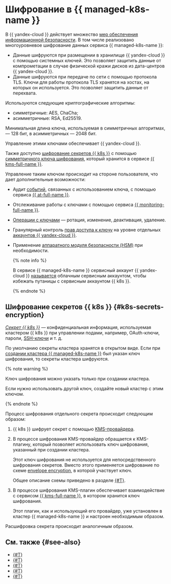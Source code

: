 # Шифрование в {{ managed-k8s-name }}

В {{ yandex-cloud }} действует множество [мер обеспечения информационной безопасности](../../security/standarts.md). В том числе реализовано многоуровневое шифрование данных сервиса {{ managed-k8s-name }}:

* Данные шифруются при размещении в хранилище {{ yandex-cloud }} с помощью системных ключей. Это позволяет защитить данные от компрометации в случае физической кражи дисков из дата-центров {{ yandex-cloud }}.
* Данные шифруются при передаче по сети с помощью протокола TLS. Ключи для работы протокола TLS хранятся на хостах, на которых он используется. Это позволяет защитить данные от перехвата.

Используются следующие криптографические алгоритмы:
* симметричные: AES, ChaCha;
* асимметричные: RSA, Ed25519.

Минимальная длина ключа, используемая в симметричных алгоритмах, — 128 бит, в асимметричных — 2048 бит.

Управление этими ключами обеспечивает {{ yandex-cloud }}.

Также доступно [шифрование секретов {{ k8s }}](#k8s-secrets-encryption) с помощью [симметричного ключа шифрования](../../kms/concepts/key.md), который хранится в сервисе [{{ kms-full-name }}](../../kms/concepts/index.md).

Управление таким ключом происходит на стороне пользователя, что дает дополнительные возможности:

* Аудит [событий](../../kms/at-ref.md), связанных с использованием ключа, с помощью сервиса [{{ at-full-name }}](../../audit-trails/).
* Отслеживание работы с ключами с помощью сервиса [{{ monitoring-full-name }}](../../monitoring/).
* [Операции с ключами](../../kms/operations/index.md#symmetric-encryption) — ротация, изменение, деактивация, удаление.
* Гранулярный контроль [прав доступа к ключу](../../kms/security/index.md) на уровне отдельных [аккаунтов {{ yandex-cloud }}](../../iam/concepts/users/accounts.md).
* Применение [аппаратного модуля безопасности (HSM)](../../kms/concepts/hsm.md) при необходимости.

    {% note info %}

    В сервисе {{ managed-k8s-name }} сервисный аккаунт {{ yandex-cloud }} [называется](./index.md#service-accounts) облачным сервисным аккаунтом, чтобы избежать путаницы с сервисным аккаунтом {{ k8s }}.

    {% endnote %}

## Шифрование секретов {{ k8s }} {#k8s-secrets-encryption}

[_Секрет {{ k8s }}_](https://kubernetes.io/docs/concepts/configuration/secret/) — конфиденциальная информация, используемая кластером {{ k8s }} при управлении подами, например, OAuth-ключи, пароли, [SSH-ключи](../../glossary/ssh-keygen.md) и т. д.

По умолчанию секреты кластера хранятся в открытом виде. Если при [создании кластера {{ managed-k8s-name }}](../operations/kubernetes-cluster/kubernetes-cluster-create.md) был указан ключ шифрования, то секреты кластера шифруются.

{% note warning %}

Ключ шифрования можно указать только при создании кластера.

Если нужно использовать другой ключ, создайте новый кластер с этим ключом.

{% endnote %}

Процесс шифрования отдельного секрета происходит следующим образом:

1. {{ k8s }} шифрует секрет с помощью [KMS-провайдера](https://kubernetes.io/docs/tasks/administer-cluster/kms-provider/).

1. В процессе шифрования KMS-провайдер обращается к KMS-плагину, который позволяет использовать ключ шифрования, указанный при создании кластера.

    Этот ключ шифрования не используется для непосредственного шифрования секретов. Вместо этого применяется шифрование по схеме [envelope encryption](https://kubernetes.io/docs/tasks/administer-cluster/kms-provider/#kms-encryption-and-per-object-encryption-keys), в которой участвует ключ.

    Общее описание схемы приведено в разделе [{#T}](../../kms/concepts/envelope.md).

1. В процессе шифрования KMS-плагин обеспечивает взаимодействие с сервисом [{{ kms-full-name }}](../../kms/concepts/index.md), в котором хранится ключ шифрования.

    Этот плагин, как и использующий его провайдер, уже установлен в кластер {{ managed-k8s-name }} и настроен необходимым образом.

Расшифровка секрета происходит аналогичным образом.

## См. также {#see-also}

* [{#T}](../operations/applications/hashicorp-vault.md)
* [{#T}](../tutorials/marketplace/hashicorp-vault.md)
* [{#T}](../../kms/tutorials/k8s.md)
* [{#T}](../operations/applications/external-secrets-operator.md)
* [{#T}](../tutorials/kubernetes-lockbox-secrets.md)
